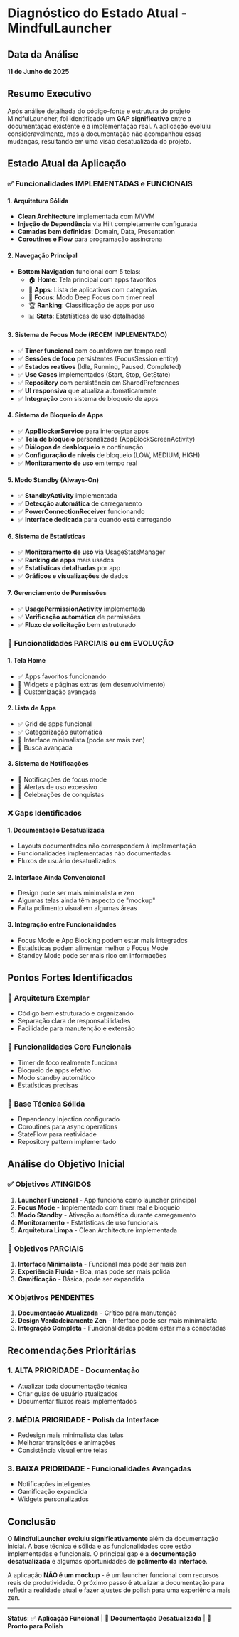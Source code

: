 # Diagnóstico do Estado Atual - MindfulLauncher

## Data da Análise
**11 de Junho de 2025**

## Resumo Executivo

Após análise detalhada do código-fonte e estrutura do projeto MindfulLauncher, foi identificado um **GAP significativo** entre a documentação existente e a implementação real. A aplicação evoluiu consideravelmente, mas a documentação não acompanhou essas mudanças, resultando em uma visão desatualizada do projeto.

## Estado Atual da Aplicação

### ✅ **Funcionalidades IMPLEMENTADAS e FUNCIONAIS**

#### 1. **Arquitetura Sólida**
- **Clean Architecture** implementada com MVVM
- **Injeção de Dependência** via Hilt completamente configurada
- **Camadas bem definidas**: Domain, Data, Presentation
- **Coroutines e Flow** para programação assíncrona

#### 2. **Navegação Principal**
- **Bottom Navigation** funcional com 5 telas:
  - 🏠 **Home**: Tela principal com apps favoritos
  - 📱 **Apps**: Lista de aplicativos com categorias
  - 🎯 **Focus**: Modo Deep Focus com timer real
  - 🏆 **Ranking**: Classificação de apps por uso
  - 📊 **Stats**: Estatísticas de uso detalhadas

#### 3. **Sistema de Focus Mode (RECÉM IMPLEMENTADO)**
- ✅ **Timer funcional** com countdown em tempo real
- ✅ **Sessões de foco** persistentes (FocusSession entity)
- ✅ **Estados reativos** (Idle, Running, Paused, Completed)
- ✅ **Use Cases** implementados (Start, Stop, GetState)
- ✅ **Repository** com persistência em SharedPreferences
- ✅ **UI responsiva** que atualiza automaticamente
- ✅ **Integração** com sistema de bloqueio de apps

#### 4. **Sistema de Bloqueio de Apps**
- ✅ **AppBlockerService** para interceptar apps
- ✅ **Tela de bloqueio** personalizada (AppBlockScreenActivity)
- ✅ **Diálogos de desbloqueio** e continuação
- ✅ **Configuração de níveis** de bloqueio (LOW, MEDIUM, HIGH)
- ✅ **Monitoramento de uso** em tempo real

#### 5. **Modo Standby (Always-On)**
- ✅ **StandbyActivity** implementada
- ✅ **Detecção automática** de carregamento
- ✅ **PowerConnectionReceiver** funcionando
- ✅ **Interface dedicada** para quando está carregando

#### 6. **Sistema de Estatísticas**
- ✅ **Monitoramento de uso** via UsageStatsManager
- ✅ **Ranking de apps** mais usados
- ✅ **Estatísticas detalhadas** por app
- ✅ **Gráficos e visualizações** de dados

#### 7. **Gerenciamento de Permissões**
- ✅ **UsagePermissionActivity** implementada
- ✅ **Verificação automática** de permissões
- ✅ **Fluxo de solicitação** bem estruturado

### 🔄 **Funcionalidades PARCIAIS ou em EVOLUÇÃO**

#### 1. **Tela Home**
- ✅ Apps favoritos funcionando
- 🔄 Widgets e páginas extras (em desenvolvimento)
- 🔄 Customização avançada

#### 2. **Lista de Apps**
- ✅ Grid de apps funcional
- ✅ Categorização automática
- 🔄 Interface minimalista (pode ser mais zen)
- 🔄 Busca avançada

#### 3. **Sistema de Notificações**
- 🔄 Notificações de focus mode
- 🔄 Alertas de uso excessivo
- 🔄 Celebrações de conquistas

### ❌ **Gaps Identificados**

#### 1. **Documentação Desatualizada**
- Layouts documentados não correspondem à implementação
- Funcionalidades implementadas não documentadas
- Fluxos de usuário desatualizados

#### 2. **Interface Ainda Convencional**
- Design pode ser mais minimalista e zen
- Algumas telas ainda têm aspecto de \"mockup\"
- Falta polimento visual em algumas áreas

#### 3. **Integração entre Funcionalidades**
- Focus Mode e App Blocking podem estar mais integrados
- Estatísticas podem alimentar melhor o Focus Mode
- Standby Mode pode ser mais rico em informações

## Pontos Fortes Identificados

### 🎯 **Arquitetura Exemplar**
- Código bem estruturado e organizando
- Separação clara de responsabilidades
- Facilidade para manutenção e extensão

### 🚀 **Funcionalidades Core Funcionais**
- Timer de foco realmente funciona
- Bloqueio de apps efetivo
- Modo standby automático
- Estatísticas precisas

### 🔧 **Base Técnica Sólida**
- Dependency Injection configurado
- Coroutines para async operations
- StateFlow para reatividade
- Repository pattern implementado

## Análise do Objetivo Inicial

### ✅ **Objetivos ATINGIDOS**
1. **Launcher Funcional** - App funciona como launcher principal
2. **Focus Mode** - Implementado com timer real e bloqueio
3. **Modo Standby** - Ativação automática durante carregamento
4. **Monitoramento** - Estatísticas de uso funcionais
5. **Arquitetura Limpa** - Clean Architecture implementada

### 🔄 **Objetivos PARCIAIS**
1. **Interface Minimalista** - Funcional mas pode ser mais zen
2. **Experiência Fluida** - Boa, mas pode ser mais polida
3. **Gamificação** - Básica, pode ser expandida

### ❌ **Objetivos PENDENTES**
1. **Documentação Atualizada** - Crítico para manutenção
2. **Design Verdadeiramente Zen** - Interface pode ser mais minimalista
3. **Integração Completa** - Funcionalidades podem estar mais conectadas

## Recomendações Prioritárias

### 1. **ALTA PRIORIDADE** - Documentação
- Atualizar toda documentação técnica
- Criar guias de usuário atualizados
- Documentar fluxos reais implementados

### 2. **MÉDIA PRIORIDADE** - Polish da Interface
- Redesign mais minimalista das telas
- Melhorar transições e animações
- Consistência visual entre telas

### 3. **BAIXA PRIORIDADE** - Funcionalidades Avançadas
- Notificações inteligentes
- Gamificação expandida
- Widgets personalizados

## Conclusão

O **MindfulLauncher evoluiu significativamente** além da documentação inicial. A base técnica é sólida e as funcionalidades core estão implementadas e funcionais. O principal gap é a **documentação desatualizada** e algumas oportunidades de **polimento da interface**.

A aplicação **NÃO é um mockup** - é um launcher funcional com recursos reais de produtividade. O próximo passo é atualizar a documentação para refletir a realidade atual e fazer ajustes de polish para uma experiência mais zen.

---

**Status**: ✅ **Aplicação Funcional** | 🔄 **Documentação Desatualizada** | 🎯 **Pronto para Polish**
